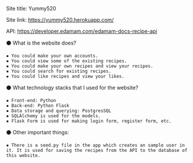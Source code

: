 
Site title: Yummy520

Site link: https://yummy520.herokuapp.com/


API: https://developer.edamam.com/edamam-docs-recipe-api


⚫️ What is the website does?
    
    ▪️ You could make your own accounts.
    ▪️ You could view some of the existing recipes.
    ▪️ You could make your own recipes and view your recipes.
    ▪️ You could search for existing recipes.
    ▪️ You could like recipes and view your likes.

⚫️ What technology stacks that I used for the website?

    ▪️ Front-end: Python
    ▪️ Back-end: Python Flask
    ▪️ Data storage and querying: PostgresSQL
    ▪️ SQLAlchemy is used for the models.
    ▪️ Flask Form is used for making login form, register form, etc.

⚫️ Other important things:

    ▪️ There is a seed.py file in the app which creates an sample user in it. It is used for saving the recipes from the API to the database of this website. 

